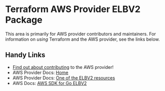 # Terraform AWS Provider ELBV2 Package

This area is primarily for AWS provider contributors and maintainers. For information on _using_ Terraform and the AWS provider, see the links below.


## Handy Links
* [Find out about contributing](../../../docs/contributing) to the AWS provider!
* AWS Provider Docs: [Home](https://registry.terraform.io/providers/hashicorp/aws/latest/docs)
* AWS Provider Docs: [One of the ELBV2 resources](https://registry.terraform.io/providers/hashicorp/aws/latest/docs/resources/lb)
* AWS Docs: [AWS SDK for Go ELBV2](https://docs.aws.amazon.com/sdk-for-go/api/service/elbv2/)
